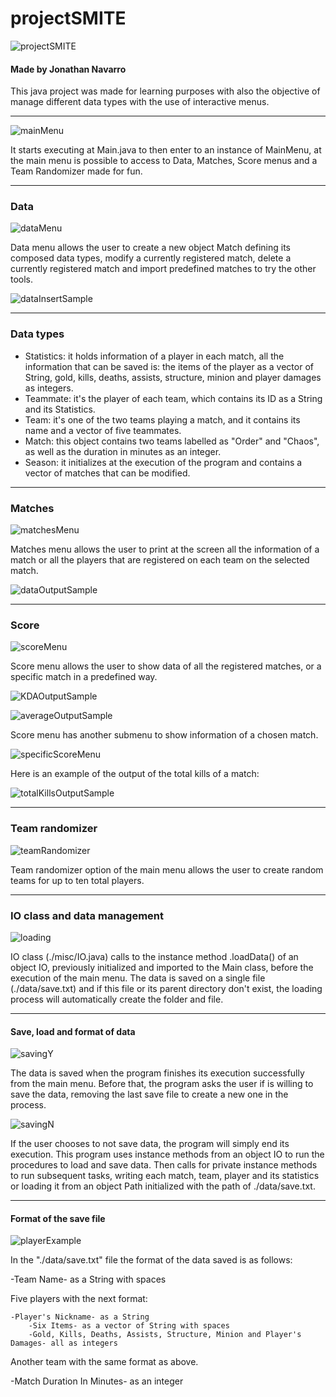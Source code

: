 # projectSMITE

![projectSMITE](images/projectSMITE.jpg)

#### Made by Jonathan Navarro
This java project was made for learning purposes with also the objective of manage different data types with the use of interactive menus.

---
![mainMenu](images/mainMenu.jpg)

It starts executing at Main.java to then enter to an instance of MainMenu, at the main menu is possible to access to Data, Matches, 
Score menus and a Team Randomizer made for fun.

---
### Data

![dataMenu](images/dataMenu.jpg)

Data menu allows the user to create a new object Match defining its composed data types, modify a currently 
registered match, delete a currently registered match and import predefined matches to try the other tools.

![dataInsertSample](images/dataInsertSample.jpg)

---
### Data types
+ Statistics: it holds information of a player in each match, all the information that can be saved is: the items 
of the player as a vector of String, gold, kills, deaths, assists, structure, minion and player damages as integers.
+ Teammate: it's the player of each team, which contains its ID as a String and its Statistics.
+ Team: it's one of the two teams playing a match, and it contains its name and a vector of five teammates.
+ Match: this object contains two teams labelled as "Order" and "Chaos", as well as the duration in minutes as an integer.
+ Season: it initializes at the execution of the program and contains a vector of matches that can be modified.

---
### Matches

![matchesMenu](images/matchesMenu.jpg)

Matches menu allows the user to print at the screen all the information of a match or all the players that are 
registered on each team on the selected match.

![dataOutputSample](images/dataOutputSample.jpg)

---
### Score

![scoreMenu](images/scoreMenu.jpg)

Score menu allows the user to show data of all the registered matches, or a specific match in a predefined way.

![KDAOutputSample](images/KDAOutputSample.jpg)

![averageOutputSample](images/averageOutputSample.jpg)

Score menu has another submenu to show information of a chosen match.

![specificScoreMenu](images/specificScoreMenu.jpg)

Here is an example of the output of the total kills of a match:

![totalKillsOutputSample](images/totalKillsOutputSample.jpg)

---
### Team randomizer

![teamRandomizer](images/teamRandomizer.jpg)

Team randomizer option of the main menu allows the user to create random teams for up to ten total players.

---
### IO class and data management

![loading](images/loading_example.jpg)

IO class (./misc/IO.java) calls to the instance method .loadData() of an object IO, previously initialized 
and imported to the Main class, before the execution of the main menu. The data is saved on a single file 
(./data/save.txt) and if this file or its parent directory don't exist, the loading process will automatically 
create the folder and file.

---
#### Save, load and format of data

![savingY](images/saving_yExample.jpg)

The data is saved when the program finishes its execution successfully from the main menu. Before that, 
the program asks the user if is willing to save the data, removing the last save file to create a new one 
in the process.

![savingN](images/saving_nExample.jpg)

If the user chooses to not save data, the program will simply end its execution. This program uses instance 
methods from an object IO to run the procedures to load and save data. Then calls for private instance methods 
to run subsequent tasks, writing each match, team, player and its statistics or loading it from an object Path 
initialized with the path of ./data/save.txt.

---
#### Format of the save file

![playerExample](images/playerExample.jpg)

In the "./data/save.txt" file the format of the data saved is as follows:

-Team Name- as a String with spaces

Five players with the next format:

    -Player's Nickname- as a String
        -Six Items- as a vector of String with spaces
        -Gold, Kills, Deaths, Assists, Structure, Minion and Player's Damages- all as integers

Another team with the same format as above.

-Match Duration In Minutes- as an integer
